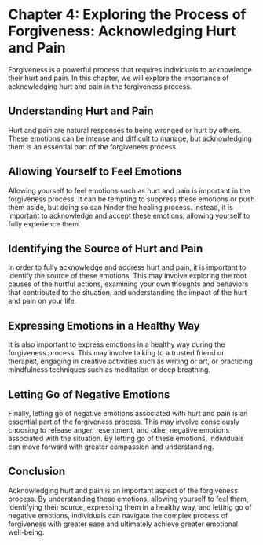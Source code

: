 Chapter 4: Exploring the Process of Forgiveness: Acknowledging Hurt and Pain
============================================================================

Forgiveness is a powerful process that requires individuals to acknowledge their hurt and pain. In this chapter, we will explore the importance of acknowledging hurt and pain in the forgiveness process.

Understanding Hurt and Pain
---------------------------

Hurt and pain are natural responses to being wronged or hurt by others. These emotions can be intense and difficult to manage, but acknowledging them is an essential part of the forgiveness process.

Allowing Yourself to Feel Emotions
----------------------------------

Allowing yourself to feel emotions such as hurt and pain is important in the forgiveness process. It can be tempting to suppress these emotions or push them aside, but doing so can hinder the healing process. Instead, it is important to acknowledge and accept these emotions, allowing yourself to fully experience them.

Identifying the Source of Hurt and Pain
---------------------------------------

In order to fully acknowledge and address hurt and pain, it is important to identify the source of these emotions. This may involve exploring the root causes of the hurtful actions, examining your own thoughts and behaviors that contributed to the situation, and understanding the impact of the hurt and pain on your life.

Expressing Emotions in a Healthy Way
------------------------------------

It is also important to express emotions in a healthy way during the forgiveness process. This may involve talking to a trusted friend or therapist, engaging in creative activities such as writing or art, or practicing mindfulness techniques such as meditation or deep breathing.

Letting Go of Negative Emotions
-------------------------------

Finally, letting go of negative emotions associated with hurt and pain is an essential part of the forgiveness process. This may involve consciously choosing to release anger, resentment, and other negative emotions associated with the situation. By letting go of these emotions, individuals can move forward with greater compassion and understanding.

Conclusion
----------

Acknowledging hurt and pain is an important aspect of the forgiveness process. By understanding these emotions, allowing yourself to feel them, identifying their source, expressing them in a healthy way, and letting go of negative emotions, individuals can navigate the complex process of forgiveness with greater ease and ultimately achieve greater emotional well-being.

